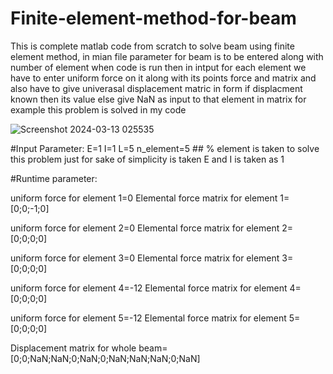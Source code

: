 # Finite-element-method-for-beam

This is complete matlab code from scratch to solve beam using finite element method, in mian file parameter for beam is to be entered along with number of element when code is run then in intput for each element we have to enter uniform force on it along with its points force and matrix and also have to give univerasal displacement matric in form if displacment known then its value else give NaN as input to that element in matrix for example this problem is solved in my code



![Screenshot 2024-03-13 025535](https://github.com/Krohan591/Finite-element-method-for-beam/assets/109597805/830c2339-1d47-46c3-8684-c8cd5fc55e8e)

#Input Parameter:
E=1
I=1
L=5
n_element=5  ## % element is taken to solve this problem
just for sake of simplicity is taken E and I is taken as 1

#Runtime parameter:

uniform force for element 1=0
Elemental force matrix for element 1=[0;0;-1;0]

uniform force for element 2=0
Elemental force matrix for element 2=[0;0;0;0]

uniform force for element 3=0
Elemental force matrix for element 3=[0;0;0;0]

uniform force for element 4=-12
Elemental force matrix for element 4=[0;0;0;0]

uniform force for element 5=-12
Elemental force matrix for element 5=[0;0;0;0]

Displacement matrix for whole beam=[0;0;NaN;NaN;0;NaN;0;NaN;NaN;NaN;0;NaN]



